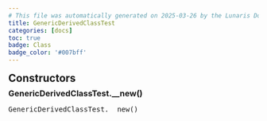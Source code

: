 ```yaml
---
# This file was automatically generated on 2025-03-26 by the Lunaris Documentation Generator
title: GenericDerivedClassTest
categories: [docs]
toc: true
badge: Class
badge_color: '#007bff'
---
```

<style>
h2 {
    margin-top: 1rem;
    margin-bottom: 0.5rem;
    padding: 0;
}

h3 {
    margin-top: 0.25rem;
    margin-bottom: 0.25rem;
}

.notice--warning {
    margin-top: 0.25rem !important;
    margin-bottom: 1rem !important;
}
table {width: 100%; }
td {width: 1px; }
td:last-child {width: 100%; }
#main {max-width: 1500px !important;}
</style>
            


## Constructors
### GenericDerivedClassTest.__new()
<div class ="highlighter-rouge">
<div class ="highlight">
<pre class ="highlight">
<span class='nf'>GenericDerivedClassTest.__new</span>()
</pre>
</div>
</div>

